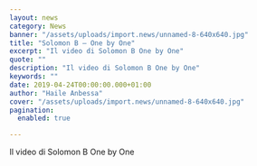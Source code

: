 ```yaml
---
layout: news
category: News
banner: "/assets/uploads/import.news/unnamed-8-640x640.jpg"
title: "Solomon B – One by One"
excerpt: "Il video di Solomon B One by One"
quote: ""
description: "Il video di Solomon B One by One"
keywords: ""
date: 2019-04-24T00:00:00.000+01:00
author: "Haile Anbessa"
cover: "/assets/uploads/import.news/unnamed-8-640x640.jpg"
pagination:
  enabled: true

---
```


Il video di Solomon B One by One